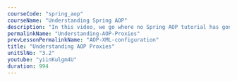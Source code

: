 ```yaml
---
courseCode: "spring_aop"
courseName: "Understanding Spring AOP"
description: "In this video, we go where no Spring AOP tutorial has gone before! We'll understand how Spring AOP works and how it uses proxy classes to apply advice. And we'll do this by implementing our own simple factory service. The way Spring AOP works is much more complicated, but this simple implementation should give us a solid understanding of proxy objects and clarify the core concepts."
permalinkName: "Understanding-AOP-Proxies"
prevLessonPermalinkName: "AOP-XML-configuration"
title: "Understanding AOP Proxies"
unitSlNo: "3.2"
youtube: "yiinKulgm4U"
duration: 994
---
```

